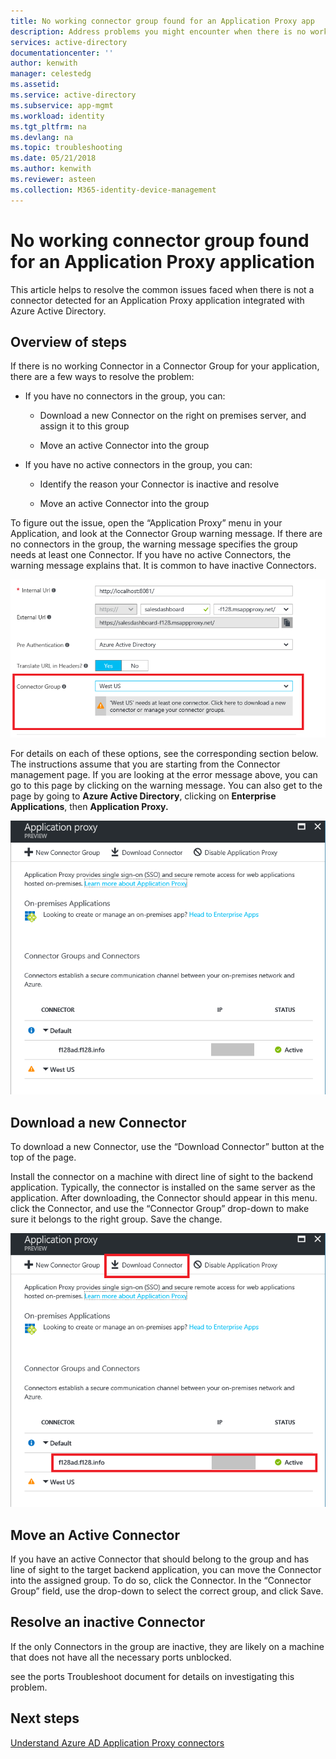 ```yaml
---
title: No working connector group found for an Application Proxy app
description: Address problems you might encounter when there is no working Connector in a Connector Group for your application with the Azure AD Application Proxy
services: active-directory
documentationcenter: ''
author: kenwith
manager: celestedg
ms.assetid: 
ms.service: active-directory
ms.subservice: app-mgmt
ms.workload: identity
ms.tgt_pltfrm: na
ms.devlang: na
ms.topic: troubleshooting
ms.date: 05/21/2018
ms.author: kenwith
ms.reviewer: asteen
ms.collection: M365-identity-device-management
---
```


# No working connector group found for an Application Proxy application

This article helps to resolve the common issues faced when there is not a connector detected for an Application Proxy application integrated with Azure Active Directory.

## Overview of steps
If there is no working Connector in a Connector Group for your application, there are a few ways to resolve the problem:

-   If you have no connectors in the group, you can:

    -   Download a new Connector on the right on premises server, and assign it to this group

    -   Move an active Connector into the group

-   If you have no active connectors in the group, you can:

    -   Identify the reason your Connector is inactive and resolve

    -   Move an active Connector into the group

To figure out the issue, open the “Application Proxy” menu in your Application, and look at the Connector Group warning message. If there are no connectors in the group, the warning message specifies the group needs at least one Connector. If you have no active Connectors, the warning message explains that. It is common to have inactive Connectors. 

   ![Connector group selection in Azure portal](./media/application-proxy-connectivity-no-working-connector/no-active-connector.png)

For details on each of these options, see the corresponding section below. The instructions assume that you are starting from the Connector management page. If you are looking at the error message above, you can go to this page by clicking on the warning message. You can also get to the page by going to **Azure Active Directory**, clicking on **Enterprise Applications**, then **Application Proxy.**

   ![Connector group management in Azure portal](./media/application-proxy-connectivity-no-working-connector/app-proxy.png)

## Download a new Connector

To download a new Connector, use the “Download Connector” button at the top of the page.

Install the connector on a machine with direct line of sight to the backend application. Typically, the connector is installed on the same server as the application. After downloading, the Connector should appear in this menu. click the Connector, and use the “Connector Group” drop-down to make sure it belongs to the right group. Save the change.

   ![Download the connector from the Azure portal](./media/application-proxy-connectivity-no-working-connector/download-connector.png)
   
## Move an Active Connector

If you have an active Connector that should belong to the group and has line of sight to the target backend application, you can move the Connector into the assigned group. To do so, click the Connector. In the “Connector Group” field, use the drop-down to select the correct group, and click Save.

## Resolve an inactive Connector

If the only Connectors in the group are inactive, they are likely on a machine that does not have all the necessary ports unblocked.

see the ports Troubleshoot document for details on investigating this problem.

## Next steps
[Understand Azure AD Application Proxy connectors](application-proxy-connectors.md)


